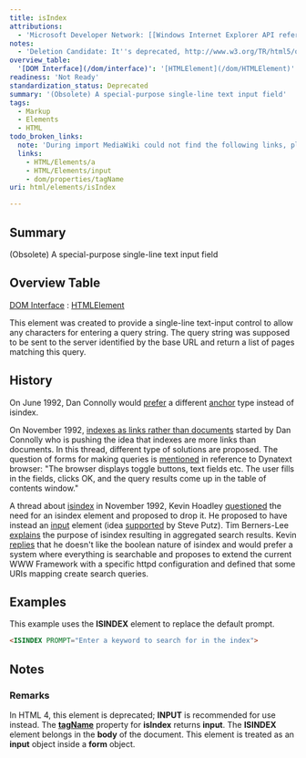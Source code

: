 ```yaml
---
title: isIndex
attributions:
  - 'Microsoft Developer Network: [[Windows Internet Explorer API reference](http://msdn.microsoft.com/en-us/library/ie/hh828809%28v=vs.85%29.aspx) Article]'
notes:
  - 'Deletion Candidate: It''s deprecated, http://www.w3.org/TR/html5/obsolete.html#non-conforming-features'
overview_table:
  '[DOM Interface](/dom/interface)': '[HTMLElement](/dom/HTMLElement)'
readiness: 'Not Ready'
standardization_status: Deprecated
summary: '(Obsolete) A special-purpose single-line text input field'
tags:
  - Markup
  - Elements
  - HTML
todo_broken_links:
  note: 'During import MediaWiki could not find the following links, please fix and adjust this list.'
  links:
    - HTML/Elements/a
    - HTML/Elements/input
    - dom/properties/tagName
uri: html/elements/isIndex

---
```

## Summary

(Obsolete) A special-purpose single-line text input field

## Overview Table

[DOM Interface](/dom/interface)
:   [HTMLElement](/dom/HTMLElement)

This element was created to provide a single-line text-input control to allow any characters for entering a query string. The query string was supposed to be sent to the server identified by the base URL and return a list of pages matching this query.

## History

On June 1992, Dan Connolly would [prefer](http://1997.webhistory.org/www.lists/www-talk.1992/0080.html) a different [anchor](/w/index.php?title=HTML/Elements/a&action=edit&redlink=1) type instead of isindex.

On November 1992, [indexes as links rather than documents](http://lists.w3.org/Archives/Public/www-talk/1992NovDec/thread.html#31) started by Dan Connolly who is pushing the idea that indexes are more links than documents. In this thread, different type of solutions are proposed. The question of forms for making queries is [mentioned](http://lists.w3.org/Archives/Public/www-talk/1992NovDec/0039.html) in reference to Dynatext browser: "The browser displays toggle buttons, text fields etc. The user fills in the fields, clicks OK, and the query results come up in the table of contents window."

A thread about [isindex](http://lists.w3.org/Archives/Public/www-talk/1992NovDec/thread.html#42) in November 1992, Kevin Hoadley [questioned](http://lists.w3.org/Archives/Public/www-talk/1992NovDec/0042.html) the need for an isindex element and proposed to drop it. He proposed to have instead an [input](/w/index.php?title=HTML/Elements/input&action=edit&redlink=1) element (idea [supported](http://lists.w3.org/Archives/Public/www-talk/1992NovDec/0053.html) by Steve Putz). Tim Berners-Lee [explains](http://lists.w3.org/Archives/Public/www-talk/1992NovDec/0044.html) the purpose of isindex resulting in aggregated search results. Kevin [replies](http://lists.w3.org/Archives/Public/www-talk/1992NovDec/0048.html) that he doesn't like the boolean nature of isindex and would prefer a system where everything is searchable and proposes to extend the current WWW Framework with a specific httpd configuration and defined that some URIs mapping create search queries.

## Examples

This example uses the **ISINDEX** element to replace the default prompt.

``` html
<ISINDEX PROMPT="Enter a keyword to search for in the index">
```

## Notes

### Remarks

In HTML 4, this element is deprecated; **INPUT** is recommended for use instead. The [**tagName**](/w/index.php?title=dom/properties/tagName&action=edit&redlink=1) property for **isIndex** returns **input**. The **ISINDEX** element belongs in the **body** of the document. This element is treated as an **input** object inside a **form** object.
